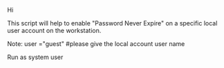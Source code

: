 Hi

This script will help to enable "Password Never Expire" on a specific local user account on the workstation.

Note:
user ="guest"  #please give the local account user name
 

Run as system user
